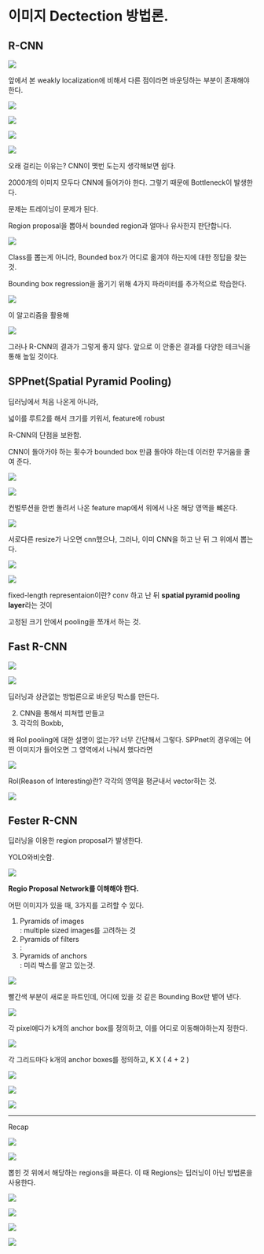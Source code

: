 

# 이미지 Dectection 방법론.



## R-CNN

![](https://ws2.sinaimg.cn/large/006tNbRwgy1fy1m27ak5vj313i0u07wh.jpg)



앞에서 본 weakly localization에 비해서 다른 점이라면 바운딩하는 부분이 존재해야 한다.



![](https://ws1.sinaimg.cn/large/006tNbRwgy1fy1m8xbxt6j317a0u0hdt.jpg)



![](https://ws4.sinaimg.cn/large/006tNbRwgy1fy1maekq8bj318t0u0u0x.jpg)



![](https://ws1.sinaimg.cn/large/006tNbRwgy1fy1maoo65ij30zs0ldtkl.jpg)



![](https://ws2.sinaimg.cn/large/006tNbRwgy1fy1mb85dyoj31080n9gxr.jpg)

오래 걸리는 이유는? CNN이 몃번 도는지 생각해보면 쉽다.

2000개의 이미지 모두다 CNN에 들어가야 한다. 그렇기 때문에 Bottleneck이 발생한다.



문제는 트레이닝이 문제가 된다.



Region proposal을 뽑아서 bounded region과 얼마나 유사한지 판단합니다.

![](https://ws4.sinaimg.cn/large/006tNbRwgy1fy1mczh37kj316d0u07wi.jpg)



Class를 뽑는게 아니라, Bounded box가 어디로 옮겨야 하는지에 대한 정답을 찾는 것.

Bounding box regression을 옮기기 위해 4가지 파라미터를 추가적으로 학습한다.



![](https://ws4.sinaimg.cn/large/006tNbRwgy1fy1mewv9ejj316f0u01kx.jpg)



이 알고리즘을 활용해

![](https://ws1.sinaimg.cn/large/006tNbRwgy1fy1mfmjtoej317k0u01kz.jpg)

그러나 R-CNN의 결과가 그렇게 좋지 않다. 앞으로 이 안좋은 결과를 다양한 테크닉을 통해 높일 것이다.



## SPPnet(Spatial Pyramid Pooling)

딥러닝에서 처음 나온게 아니라, 



넓이를 루트2를 해서 크기를 키워서, feature에 robust



R-CNN의 단점을 보완함.

CNN이 돌아가야 하는 횟수가 bounded box 만큼 돌아야 하는데 이러한 무거움을 줄여 준다.

![](https://ws4.sinaimg.cn/large/006tNbRwgy1fy1mjl640bj30yb0ly7cp.jpg)

![](https://ws2.sinaimg.cn/large/006tNbRwgy1fy1mjw2mmbj311x099wj7.jpg)

컨벌루션을 한번 돌려서 나온 feature map에서 위에서 나온 해당 영역을 뺴온다.

![](https://ws1.sinaimg.cn/large/006tNbRwgy1fy1mmy2zz0j31880u0e81.jpg)



서로다른 resize가 나오면 cnn했으나, 그러나, 이미 CNN을 하고 난 뒤 그 위에서 뽑는다.



![](https://ws2.sinaimg.cn/large/006tNbRwgy1fy1movgz6ij31920u04qp.jpg)



![](https://ws4.sinaimg.cn/large/006tNbRwgy1fy1mr883aoj313o0ld4dg.jpg)



fixed-length representaion이란? conv 하고 난 뒤 **spatial pyramid pooling layer**라는 것이

고정된 크기 안에서 pooling을 쪼개서 하는 것.



## Fast R-CNN

![](https://ws3.sinaimg.cn/large/006tNbRwgy1fy1mu2ay4dj31800u07ui.jpg)



![](https://ws4.sinaimg.cn/large/006tNbRwgy1fy1mygz717j316m0u0qv5.jpg)



딥러닝과 상관없는 방법론으로 바운딩 박스를 만든다.

2. CNN을 통해서 피쳐맵 만들고
3. 각각의 Boxbb, 

왜 Rol pooling에 대한 설명이 없는가? 너무 간단해서 그렇다. SPPnet의 경우에는 어떤 이미지가 들어오면 그 영역에서 나눠서 했다라면

![](https://ws2.sinaimg.cn/large/006tNbRwgy1fy1mzxcq35j30ri042q5j.jpg)

Rol(Reason of Interesting)란? 각각의 영역을 평균내서 vector하는 것.

![](https://ws3.sinaimg.cn/large/006tNbRwgy1fy1n18maxxj30rb06wgpv.jpg)

## Fester R-CNN

딥러닝을 이용한 region proposal가 발생한다.

YOLO와비숫함.

![](https://ws4.sinaimg.cn/large/006tNbRwgy1fy1nbkv957j30zx0ndn7g.jpg)



**Regio Proposal Network를 이해해야 한다.**

어떤 이미지가 있을 때,  3가지를 고려할 수 있다.

1. Pyramids of images  
   : multiple sized images를 고려하는 것
2. Pyramids of filters  
   : 
3. Pyramids of anchors  
   : 미리 박스를 알고 있는것.

![](https://ws1.sinaimg.cn/large/006tNbRwgy1fy1nfmhq8hj312d0nwqly.jpg)



빨간색 부분이 새로운 파트인데,  어디에 있을 것 같은 Bounding Box만 뱉어 낸다.

![](https://ws4.sinaimg.cn/large/006tNbRwgy1fy1nge3fwpj31230n9dtz.jpg)



각 pixel에다가 k개의 anchor box를 정의하고, 이를 어디로 이동해야하는지 정한다.



![](https://ws3.sinaimg.cn/large/006tNbRwgy1fy1njcgvsfj31190otnj0.jpg)



각 그리드마다 k개의 anchor boxes를 정의하고, K X ( 4 + 2 )  

![](https://ws1.sinaimg.cn/large/006tNbRwgy1fy1nms0c59j314j0pz4np.jpg)

![](https://ws2.sinaimg.cn/large/006tNbRwgy1fy1nngzqyjj31420pvduv.jpg)

![](https://ws1.sinaimg.cn/large/006tNbRwgy1fy1npcyjyyj313c0q51kx.jpg)



---

Recap

![](https://ws1.sinaimg.cn/large/006tNbRwgy1fy1nqzkjljj314r0u00vi.jpg)

![](https://ws1.sinaimg.cn/large/006tNbRwgy1fy1nrbc7p1j317d0u0tbb.jpg)

뽑힌 것 위에서 해당하는 regions을 짜른다. 이 때 Regions는 딥러닝이 아닌 방법론을 사용한다.

![](https://ws4.sinaimg.cn/large/006tNbRwgy1fy1ns38xmdj316d0u0gpe.jpg)

![](https://ws2.sinaimg.cn/large/006tNbRwgy1fy1nt1wbtmj31460u00xk.jpg)



![](https://ws2.sinaimg.cn/large/006tNbRwgy1fy1ntlvhlkj31400u0wis.jpg)

![](https://ws1.sinaimg.cn/large/006tNbRwgy1fy1ntywpgyj315h0u0dmp.jpg)

